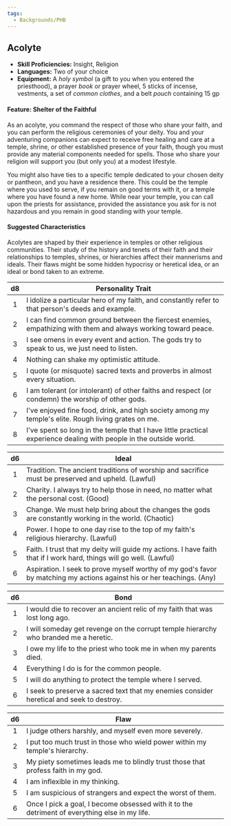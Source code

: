 ```yaml
---
tags:
  - Backgrounds/PHB
---
```


## Acolyte

- **Skill Proficiencies:** Insight, Religion
- **Languages:** Two of your choice
- **Equipment:** A *holy symbol* (a gift to you when you entered the priesthood), a prayer *book* or prayer wheel, 5 sticks of incense, vestments, a set of *common clothes*, and a belt *pouch* containing 15 gp

#### Feature: Shelter of the Faithful

As an acolyte, you command the respect of those who share your faith, and you can perform the religious ceremonies of your deity. You and your adventuring companions can expect to receive free healing and care at a temple, shrine, or other established presence of your faith, though you must provide any material components needed for spells. Those who share your religion will support you (but only you) at a modest lifestyle.

You might also have ties to a specific temple dedicated to your chosen deity or pantheon, and you have a residence there. This could be the temple where you used to serve, if you remain on good terms with it, or a temple where you have found a new home. While near your temple, you can call upon the priests for assistance, provided the assistance you ask for is not hazardous and you remain in good standing with your temple.

#### Suggested Characteristics

Acolytes are shaped by their experience in temples or other religious communities. Their study of the history and tenets of their faith and their relationships to temples, shrines, or hierarchies affect their mannerisms and ideals. Their flaws might be some hidden hypocrisy or heretical idea, or an ideal or bond taken to an extreme.

|  d8 | Personality Trait                                                                                                  |
|:---:|--------------------------------------------------------------------------------------------------------------------|
|  1  | I idolize a particular hero of my faith, and constantly refer to that person's deeds and example.                  |
|  2  | I can find common ground between the fiercest enemies, empathizing with them and always working toward peace.      |
|  3  | I see omens in every event and action. The gods try to speak to us, we just need to listen.                        |
|  4  | Nothing can shake my optimistic attitude.                                                                          |
|  5  | I quote (or misquote) sacred texts and proverbs in almost every situation.                                         |
|  6  | I am tolerant (or intolerant) of other faiths and respect (or condemn) the worship of other gods.                  |
|  7  | I've enjoyed fine food, drink, and high society among my temple's elite. Rough living grates on me.                |
|  8  | I've spent so long in the temple that I have little practical experience dealing with people in the outside world. |

|  d6 | Ideal                                                                                                                  |
|:---:|------------------------------------------------------------------------------------------------------------------------|
|  1  | Tradition. The ancient traditions of worship and sacrifice must be preserved and upheld. (Lawful)                      |
|  2  | Charity. I always try to help those in need, no matter what the personal cost. (Good)                                  |
|  3  | Change. We must help bring about the changes the gods are constantly working in the world. (Chaotic)                   |
|  4  | Power. I hope to one day rise to the top of my faith's religious hierarchy. (Lawful)                                   |
|  5  | Faith. I trust that my deity will guide my actions. I have faith that if I work hard, things will go well. (Lawful)    |
|  6  | Aspiration. I seek to prove myself worthy of my god's favor by matching my actions against his or her teachings. (Any) |

|  d6 | Bond                                                                                     |
|:---:|------------------------------------------------------------------------------------------|
|  1  | I would die to recover an ancient relic of my faith that was lost long ago.              |
|  2  | I will someday get revenge on the corrupt temple hierarchy who branded me a heretic.     |
|  3  | I owe my life to the priest who took me in when my parents died.                         |
|  4  | Everything I do is for the common people.                                                |
|  5  | I will do anything to protect the temple where I served.                                 |
|  6  | I seek to preserve a sacred text that my enemies consider heretical and seek to destroy. |

|  d6 | Flaw                                                                                          |
|:---:|-----------------------------------------------------------------------------------------------|
|  1  | I judge others harshly, and myself even more severely.                                        |
|  2  | I put too much trust in those who wield power within my temple's hierarchy.                   |
|  3  | My piety sometimes leads me to blindly trust those that profess faith in my god.              |
|  4  | I am inflexible in my thinking.                                                               |
|  5  | I am suspicious of strangers and expect the worst of them.                                    |
|  6  | Once I pick a goal, I become obsessed with it to the detriment of everything else in my life. |
